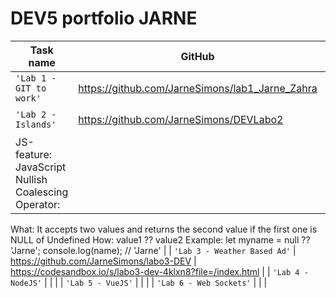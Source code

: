 # DEV5 portfolio JARNE

| Task name                    | GitHub     | CodeSandBox   |
| ---------------------------- | ---------- | ------------  |
| `'Lab 1 - GIT to work'`      | https://github.com/JarneSimons/lab1_Jarne_Zahra | https://7xp5r7.csb.app/ |
| `'Lab 2 - Islands'`          | https://github.com/JarneSimons/DEVLabo2           | https://codesandbox.io/s/compassionate-snow-4qdxxm?file=/index.html              |
|JS-feature: JavaScript Nullish Coalescing Operator: 
What: It accepts two values and returns the second value if the first one is NULL of Undefined
How: value1 ?? value2 
Example: 
let myname = null ?? 'Jarne';
console.log(name); // 'Jarne'
                                   |
| `'Lab 3 - Weather Based Ad'` | https://github.com/JarneSimons/labo3-DEV           | https://codesandbox.io/s/labo3-dev-4klxn8?file=/index.html               |
| `'Lab 4 - NodeJS'`           |            |               |
| `'Lab 5 - VueJS'`            |            |               |
| `'Lab 6 - Web Sockets'`      |            |               |